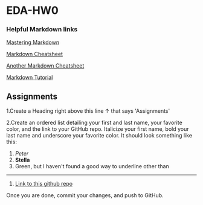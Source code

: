 # EDA-HW0

### Helpful Markdown links
[Mastering Markdown](https://guides.github.com/features/mastering-markdown/)

[Markdown Cheatsheet](https://github.com/adam-p/markdown-here/wiki/Markdown-Cheatsheet)

[Another Markdown Cheatsheet](https://guides.github.com/pdfs/markdown-cheatsheet-online.pdf)

[Markdown Tutorial](https://www.markdowntutorial.com/)

## Assignments
1.Create a Heading right above this line &uarr; that says 'Assignments' 


2.Create an ordered list detailing your first and last name, your favorite color, and the link to your GitHub repo. 
Italicize your first name, bold your last name and underscore your favorite color.
It should look something like this: 
1. *Peter*
1. **Stella**
1. Green, but I haven't found a good way to underline other than 
------
1. [Link to this github repo](https://github.com/NYUMachineLearning/hw0-peterstella)



Once you are done, commit your changes, and push to GitHub. 
